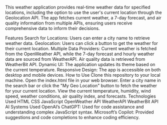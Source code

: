 This weather application provides real-time weather data for specified locations, including the option to use the user's current location through the Geolocation API. The app fetches current weather, a 7-day forecast, and air quality information from multiple APIs, ensuring users receive comprehensive data to inform their decisions.

Features
Search for Locations: Users can enter a city name to retrieve weather data.
Geolocation: Users can click a button to get the weather for their current location.
Multiple Data Providers: Current weather is fetched from the OpenWeather API, while the 7-day forecast and hourly weather data are sourced from WeatherAPI. Air quality data is retrieved from WeatherBit API.
Dynamic UI: The application updates its theme based on the current temperature.
Responsive Design: The app is accessible on both desktop and mobile devices.
How to Use
Clone this repository to your local machine.
Open the index.html file in your web browser.
Enter a city name in the search bar or click the "My Geo Location" button to fetch the weather for your current location.
View the current temperature, humidity, wind speed, weather conditions, air quality index, and forecasts.
Technologies Used
HTML
CSS
JavaScript
OpenWeather API
WeatherAPI
WeatherBit API
AI Systems Used
OpenAI’s ChatGPT: Used for code assistance and understanding complex JavaScript syntax.
Microsoft’s Copilot: Provided suggestions and code completions to enhance coding efficiency.
